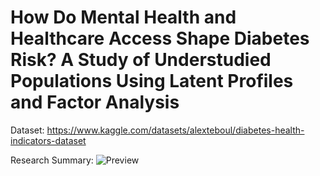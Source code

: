 # How Do Mental Health and Healthcare Access Shape Diabetes Risk? A Study of Understudied Populations Using Latent Profiles and Factor Analysis


Dataset: https://www.kaggle.com/datasets/alexteboul/diabetes-health-indicators-dataset

Research Summary: ![Preview](./path/to/yourfile.png)
